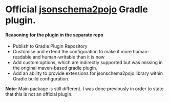 # Official [jsonschema2pojo](https://github.com/joelittlejohn/jsonschema2pojo) Gradle plugin.


#### Reasoning for the plugin in the separate repo
* Publish to Gradle Plugin Repository
* Customise and extend the configuration to make it more human-readable and human-writable than it is now
* Add custom options, which are indirectly supported but was missing in the original maven-based gradle plugin.
* Add an ability to provide extensions for jsonschema2pojo library within Gradle build configuration.

**Note**: Main package is still different. I was done previously in order to state that this is not an official plugin.